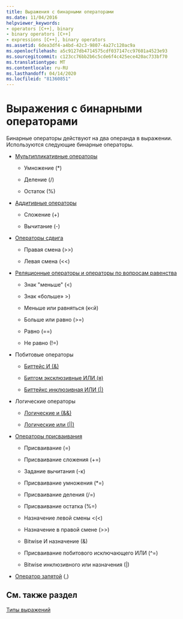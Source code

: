 ```yaml
---
title: Выражения с бинарными операторами
ms.date: 11/04/2016
helpviewer_keywords:
- operators [C++], binary
- binary operators [C++]
- expressions [C++], binary operators
ms.assetid: 6dea3df4-a4bd-42c3-9807-4a27c120ac9a
ms.openlocfilehash: a5c9127db4714575cdf037147cc97601a4523e93
ms.sourcegitcommit: c123cc76bb2b6c5cde6f4c425ece420ac733bf70
ms.translationtype: MT
ms.contentlocale: ru-RU
ms.lasthandoff: 04/14/2020
ms.locfileid: "81360851"
---
```

# <a name="expressions-with-binary-operators"></a>Выражения с бинарными операторами

Бинарные операторы действуют на два операнда в выражении. Используются следующие бинарные операторы.

- [Мультипликативные операторы](../cpp/multiplicative-operators-and-the-modulus-operator.md)

  - Умножение (*)

  - Деление (/)

  - Остаток (%)

- [Аддитивные операторы](../cpp/additive-operators-plus-and.md)

  - Сложение (+)

  - Вычитание (-)

- [Операторы сдвига](../cpp/left-shift-and-right-shift-operators-input-and-output.md)

  - Правая смена (>>)

  - Левая смена (<<)

- [Реляционные операторы и операторы по вопросам равенства](../cpp/relational-operators-equal-and-equal.md)

  - Знак "меньше" (\<)

  - Знак «больше» >)

  - Меньше или равняться (к\<й)

  - Больше или равно (>=)

  - Равно (==)

  - Не равно (!=)

- Побитовые операторы

  - [Биттейс И (&)](../cpp/bitwise-and-operator-amp.md)

  - [Битгом эксклюзивные ИЛИ (я)](../cpp/bitwise-exclusive-or-operator-hat.md)

  - [Биттейкс инклюзивная ИЛИ (&#124;)](../cpp/bitwise-inclusive-or-operator-pipe.md)

- Логические операторы

  - [Логические и (&&)](../cpp/logical-and-operator-amp-amp.md)

  - [Логические или (&#124;&#124;)](../cpp/logical-or-operator-pipe-pipe.md)

- [Операторы присваивания](../cpp/assignment-operators.md)

  - Присваивание (=)

  - Присваивание сложения (+=)

  - Задание вычитания (-к)

  - Присваивание умножения (*=)

  - Присваивание деления (/=)

  - Присваивание остатка (%=)

  - Назначение левой смены \<(<)

  - Назначение в правой смене (>>)

  - Bitwise И назначение (&)

  - Присваивание побитового исключающего ИЛИ (^=)

  - Bitwise инклюзивного или назначения (&#124;)

- [Оператор запятой](../cpp/comma-operator.md) (,)

## <a name="see-also"></a>См. также раздел

[Типы выражений](../cpp/types-of-expressions.md)
